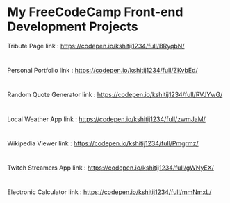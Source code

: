 # My FreeCodeCamp Front-end Development Projects

Tribute Page link : https://codepen.io/kshitij1234/full/BRyqbN/
# 
Personal Portfolio link : https://codepen.io/kshitij1234/full/ZKvbEd/
# 
Random Quote Generator link : https://codepen.io/kshitij1234/full/RVJYwG/
#
Local Weather App link : https://codepen.io/kshitij1234/full/zwmJaM/
#
Wikipedia Viewer link : https://codepen.io/kshitij1234/full/Pmgrmz/
#
Twitch Streamers App link : https://codepen.io/kshitij1234/full/gWNyEX/
#
Electronic Calculator link : https://codepen.io/kshitij1234/full/mmNmxL/
